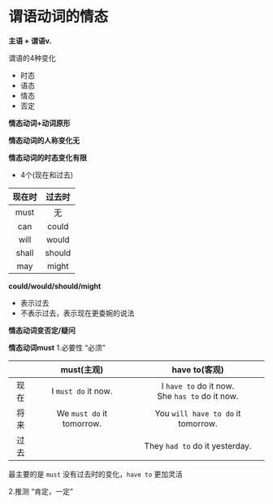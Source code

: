 # 谓语动词的情态

**主语 + 谓语v.**

谓语的4种变化
* 时态
* 语态
* 情态
* 否定

**情态动词+动词原形**

**情态动词的人称变化无**

**情态动词的时态变化有限**
* 4个(现在和过去)

|现在时|过去时|
|:-:|:-:|
|must|无|
|can|could|
|will|would|
|shall|should|
|may|might|

**could/would/should/might**
* 表示过去
* 不表示过去，表示现在更委婉的说法

**情态动词变否定/疑问**

**情态动词must**
1.必要性 “必须”

||must(主观)|have to(客观)|
|:-:|:-:|:-:|
|现在|I `must do` it now.|I `have to` do it now.<br/> She `has to` do it now.|
|将来|We `must do` it tomorrow.|You `will have to do` it tomorrow.|
|过去||They `had to` do it yesterday.|

最主要的是 `must` 没有过去时的变化，`have to` 更加灵活

2.推测 “肯定，一定”